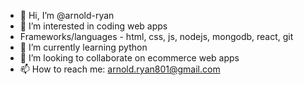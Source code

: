 - 👋 Hi, I’m @arnold-ryan
- 👀 I’m interested in coding web apps
- Frameworks/languages - html, css, js, nodejs, mongodb, react, git
- 🌱 I’m currently learning python
- 💞️ I’m looking to collaborate on ecommerce web apps
- 📫 How to reach me: arnold.ryan801@gmail.com

<!---
arnold-ryan/arnold-ryan is a ✨ special ✨ repository because its `README.md` (this file) appears on your GitHub profile.
You can click the Preview link to take a look at your changes.
--->
